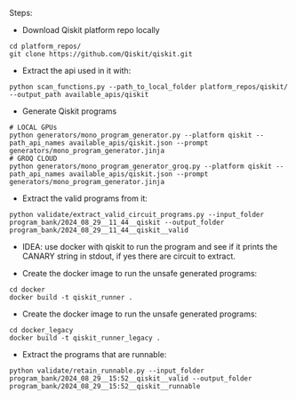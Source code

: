 Steps:

- Download Qiskit platform repo locally
```shell
cd platform_repos/
git clone https://github.com/Qiskit/qiskit.git
```
- Extract the api used in it with:
```shell
python scan_functions.py --path_to_local_folder platform_repos/qiskit/ --output_path available_apis/qiskit
```

- Generate Qiskit programs
```shell
# LOCAL GPUs
python generators/mono_program_generator.py --platform qiskit --path_api_names available_apis/qiskit.json --prompt generators/mono_program_generator.jinja
# GROQ CLOUD
python generators/mono_program_generator_groq.py --platform qiskit --path_api_names available_apis/qiskit.json --prompt generators/mono_program_generator.jinja
```

- Extract the valid programs from it:
```shell
python validate/extract_valid_circuit_programs.py --input_folder program_bank/2024_08_29__11_44__qiskit --output_folder program_bank/2024_08_29__11_44__qiskit__valid
```

- IDEA: use docker with qiskit to run the program and see if it prints the CANARY string in stdout, if yes there are circuit to extract.

- Create the docker image to run the unsafe generated programs:
```shell
cd docker
docker build -t qiskit_runner .
```

- Create the docker image to run the unsafe generated programs:
```shell
cd docker_legacy
docker build -t qiskit_runner_legacy .
```

- Extract the programs that are runnable:
```shell
python validate/retain_runnable.py --input_folder program_bank/2024_08_29__15:52__qiskit__valid --output_folder program_bank/2024_08_29__15:52__qiskit__runnable
```
